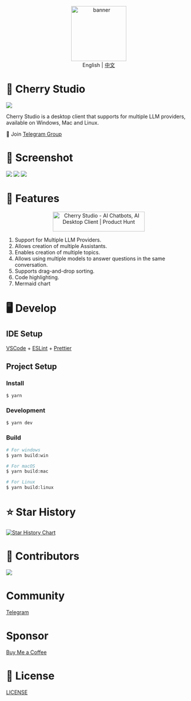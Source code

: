<div align="center">
  <a href="https://github.com/kangfenmao/cherry-studio/releases">
    <img src="https://github.com/kangfenmao/cherry-studio/blob/main/build/icon.png?raw=true" width="150" height="150" alt="banner" />
  </a>
</div>
<div align="center">
  English | <a href="./docs/README.zh.md">中文</a>
</div>

# 🍒 Cherry Studio

![](https://github.com/user-attachments/assets/7b4f2f78-5cbe-4be8-9aec-f98d8405a505)

Cherry Studio is a desktop client that supports for multiple LLM providers, available on Windows, Mac and Linux.

👏 Join [Telegram Group](https://t.me/CherryStudioAI)

# 🌠 Screenshot

![](https://github.com/user-attachments/assets/28585d83-4bf0-4714-b561-8c7bf57cc600)
![](https://github.com/user-attachments/assets/8576863a-f632-4776-bc12-657eeced9da3)
![](https://github.com/user-attachments/assets/790790d7-b462-48dd-bde1-91c1697a4648)

# 🌟 Features

<div align="center">
  <a href="https://www.producthunt.com/posts/cherry-studio?embed=true&utm_source=badge-featured&utm_medium=badge&utm_souce=badge-cherry&#0045;studio" target="_blank"><img src="https://api.producthunt.com/widgets/embed-image/v1/featured.svg?post_id=496640&theme=light" alt="Cherry&#0032;Studio - AI&#0032;Chatbots&#0044;&#0032;AI&#0032;Desktop&#0032;Client | Product Hunt" style="width: 250px; height: 54px;" width="250" height="54" /></a>
</div>

1. Support for Multiple LLM Providers.
2. Allows creation of multiple Assistants.
3. Enables creation of multiple topics.
4. Allows using multiple models to answer questions in the same conversation.
5. Supports drag-and-drop sorting.
6. Code highlighting.
7. Mermaid chart

# 🖥️ Develop

## IDE Setup

[VSCode](https://code.visualstudio.com/) + [ESLint](https://marketplace.visualstudio.com/items?itemName=dbaeumer.vscode-eslint) + [Prettier](https://marketplace.visualstudio.com/items?itemName=esbenp.prettier-vscode)

## Project Setup

### Install

```bash
$ yarn
```

### Development

```bash
$ yarn dev
```

### Build

```bash
# For windows
$ yarn build:win

# For macOS
$ yarn build:mac

# For Linux
$ yarn build:linux
```

# ⭐️ Star History

[![Star History Chart](https://api.star-history.com/svg?repos=kangfenmao/cherry-studio&type=Timeline)](https://star-history.com/#kangfenmao/cherry-studio&Timeline)

# 🚀 Contributors

<a href="https://github.com/kangfenmao/cherry-studio/graphs/contributors">
  <img src="https://contrib.rocks/image?repo=kangfenmao/cherry-studio" />
</a>

# Community

[Telegram](https://t.me/CherryStudioAI)

# Sponsor

[Buy Me a Coffee](docs/sponsor.md)

# 📃 License

[LICENSE](./LICENSE)
